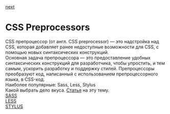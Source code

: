 <a href="02.md">next</a>

<h1>CSS Preprocessors</h1>

<div>
CSS препроцессор (от англ. CSS preprocessor) — это надстройка над CSS, которая добавляет ранее недоступные возможности для CSS,
с помощью новых синтаксических конструкций.
</div>

<div>
Основная задача препроцессора — это предоставление удобных синтаксических конструкций для разработчика,
чтобы упростить, и тем самым, ускорить разработку и поддержку стилей. Препроцессоры преобразуют код, написанный с использованием препроцессорного языка, в CSS-код.
</div>

<div>
Наиболее популярные: Sass, Less, Stylus<br/>
Какой выбрать дело вкуса. <a href="https://habrahabr.ru/post/144309/">Статья</a> на эту тему.
</div>

<div>
<a href="http://sass-lang.com/">SASS</a><br/>
<a href="http://lesscss.org/">LESS</a><br/>
<a href="http://stylus-lang.com/">STYLUS</a>
</div>
